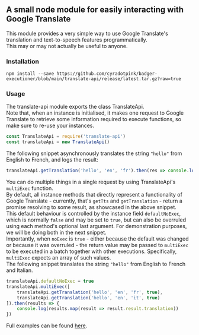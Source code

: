 ## A small node module for easily interacting with Google Translate

This module provides a very simple way to use Google Translate's translation and text-to-speech features programmatically.\
This may or may not actually be useful to anyone.

### Installation
```
npm install --save https://github.com/cyradotpink/badger-executioner/blob/main/translate-api/release/latest.tar.gz?raw=true
```
### Usage
The translate-api module exports the class TranslateApi.\
Note that, when an instance is initialised, it makes one request to Google Translate to retrieve some information required to execute functions, so make sure to re-use your instances.
```js
const TranslateApi = require('translate-api')
const translateApi = new TranslateApi()
```
The following snippet asynchronously translates the string `"hello"` from English to French, and logs the result:
```js
translateApi.getTranslation('hello', 'en', 'fr').then(res => console.log(res.translation))
```
You can do multiple things in a single request by using TranslateApi's `multiExec` function.\
By default, all instance methods that directly represent a functionality of Google Translate -
currently, that's `getTts` and `getTranslation` - return a promise
resolving to some result, as showcased in the above snippet.\
This default behaviour is controlled by the instance field `defaultNoExec`, which is normally `false` and may be set to `true`,
but can also be overruled using each method's optional last argument. For demonstration purposes, we will be doing both in the next snippet.\
Importantly, when `noExec` is `true` - either because the default was changed or because it was overruled - the return value may be passed to `multiExec` to be executed in a batch together with other executions. Specifically, `multiExec` expects an array of such values.\
The following snippet translates the string `"hello"` from English to French and Italian.
```js
translateApi.defaultNoExec = true
translateApi.multiExec([
    translateApi.getTranslation('hello', 'en', 'fr', true),
    translateApi.getTranslation('hello', 'en', 'it', true)
]).then(results => {
    console.log(results.map(result => result.result.translation))
})
```

Full examples can be found [here](/examples/translate-api).
